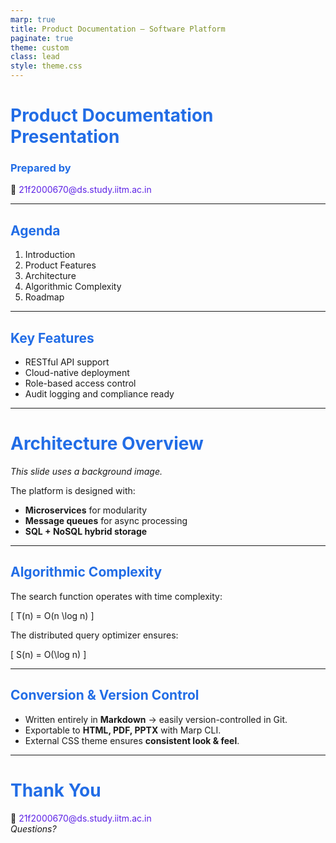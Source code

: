 ```yaml
---
marp: true
title: Product Documentation – Software Platform
paginate: true
theme: custom
class: lead
style: theme.css
---
```


<!-- _class: lead -->
# Product Documentation Presentation
### Prepared by
📧 [21f2000670@ds.study.iitm.ac.in](mailto:21f2000670@ds.study.iitm.ac.in)

---

## Agenda
1. Introduction  
2. Product Features  
3. Architecture  
4. Algorithmic Complexity  
5. Roadmap  

---

## Key Features
- RESTful API support  
- Cloud-native deployment  
- Role-based access control  
- Audit logging and compliance ready  

---

<!-- _backgroundImage: url('https://picsum.photos/1600/900?blur') -->
# Architecture Overview
*This slide uses a background image.*  

The platform is designed with:  
- **Microservices** for modularity  
- **Message queues** for async processing  
- **SQL + NoSQL hybrid storage**  

---

## Algorithmic Complexity

The search function operates with time complexity:  

\[
T(n) = O(n \log n)
\]

The distributed query optimizer ensures:  

\[
S(n) = O(\log n)
\]

---
## Conversion & Version Control
- Written entirely in **Markdown** → easily version-controlled in Git.  
- Exportable to **HTML, PDF, PPTX** with Marp CLI.  
- External CSS theme ensures **consistent look & feel**.  

---


# Thank You
📧 [21f2000670@ds.study.iitm.ac.in](mailto:21f2000670@ds.study.iitm.ac.in)  
*Questions?*  





<!-- 🔹 Custom Theme Definition -->
<style>
:root {
  --background-color: #ffffffff;
  --foreground-color: #4e502cff;
  --accent-color: #226de6ff;
}

section {
  font-family: 'Segoe UI', sans-serif;
  background-color: var(--background-color);
  color: var(--foreground-color);
}

h1, h2, h3 {
  color: var(--accent-color);
}

a {
  color: #5d22e6ff;
  text-decoration: none;
}

footer {
  color: #8b8d7fff;
  font-size: 0.8em;
  text-align: center;
}
</style>

